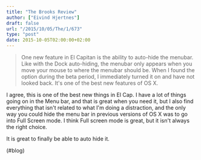 ```yaml
---
title: "The Brooks Review"
author: ["Eivind Hjertnes"]
draft: false
url: "/2015/10/05/The/1/673"
type: "post"
date: 2015-10-05T02:00:00+02:00
---
```


> One new feature in El Capitan is the ability to auto-hide the menubar.
> Like with the Dock auto-hiding, the menubar only appears when you move
> your mouse to where the menubar should be. When I found the option
> during the beta period, I immediately turned it on and have not looked
> back. It's one of the best new features of OS X.

I agree, this is one of the best new things in El Cap. I have a lot of
things going on in the Menu bar, and that is great when you need it, but
I also find everything that isn't related to what I'm doing a
distraction, and the only way you could hide the menu bar in previous
versions of OS X was to go into Full Screen mode. I think Full screen
mode is great, but it isn't always the right choice.

It is great to finally be able to auto hide it.

(#blog)
